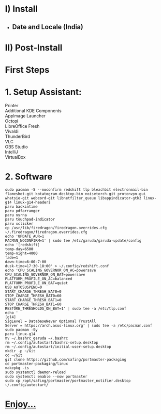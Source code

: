 # I) Install

- ## Date and Locale (India)

# II) Post-Install

# First Steps

# 1. Setup Assistant:

Printer<br>
Additional KDE Components<br>
AppImage Launcher<br>
Octopi<br>
LibreOffice Fresh<br>
Vivaldi<br>
ThunderBird<br>
VLC<br>
OBS Studio<br>
IntelliJ<br>
VirtualBox<br>

# 2. Software
```
sudo pacman -S --noconfirm redshift tlp bleachbit electronmail-bin flameshot-git kotatogram-desktop-bin noisetorch-git protonvpn-gui whatsie-git webcord-git libnetfilter_queue libappindicator-gtk3 linux-g14 linux-g14-headers
paru backintime
paru pdfarranger
paru nyrna
paru touchpad-indicator
paru xclicker
cp /usr/lib/firedragon/firedragon.overrides.cfg ~/.firedragon/firedragon.overrides.cfg
echo 'UPDATE_AUR=1
PACMAN_NOCONFIRM=1' | sudo tee /etc/garuda/garuda-update/config
echo '[redshift]
temp-day=6500
temp-night=4000
fade=1
dawn-time=6:00-7:00
dusk-time=17:30-18:00' > ~/.config/redshift.conf
echo 'CPU_SCALING_GOVERNOR_ON_AC=powersave
CPU_SCALING_GOVERNOR_ON_BAT=powersave
PLATFORM_PROFILE_ON_AC=balanced
PLATFORM_PROFILE_ON_BAT=quiet
USB_AUTOSUSPEND=0
START_CHARGE_THRESH_BAT0=0
STOP_CHARGE_THRESH_BAT0=60
START_CHARGE_THRESH_BAT1=0
STOP_CHARGE_THRESH_BAT1=60
RESTORE_THRESHOLDS_ON_BAT=1' | sudo tee -a /etc/tlp.conf
echo '
[g14]
SigLevel = DatabaseNever Optional TrustAll
Server = https://arch.asus-linux.org' | sudo tee -a /etc/pacman.conf
sudo pacman -Sy
paru linux-g14
mv ~/.bashrc_garuda ~/.bashrc
rm ~/.config/autostart/bashrc-setup.desktop
rm ~/.config/autostart/initial-user-setup.desktop
mkdir -p ~/Git
cd ~/Git
git clone https://github.com/safing/portmaster-packaging
cd portmaster-packaging/linux
makepkg -is
sudo systemctl daemon-reload
sudo systemctl enable --now portmaster
sudo cp /opt/safing/portmaster/portmaster_notifier.desktop ~/.config/autostart/
```

# [Enjoy...](https://github.com/hookstdev/OmniGuides/blob/omni/OS/Android/nqmido.md)
